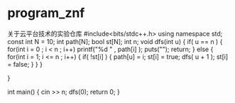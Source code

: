 # program_znf
关于云平台技术的实验仓库
#include<bits/stdc++.h>
using namespace std;
const int N = 10;
int path[N];
bool st[N];
int n;
void dfs(int u)
{
    if( u == n )
    {
        for(int i = 0 ; i < n ; i++) printf("%d " , path[i] );
        puts("");
        return;
    }
    else
    {
        for(int i = 1; i <= n ; i++)
        {
            if( !st[i] )
            {
                path[u] = i;
                st[i] = true;
                dfs( u + 1 );
                st[i] = false; 
            }
        }
    }

}

int main()
{
    cin >> n;
    dfs(0);
    return 0;
}
